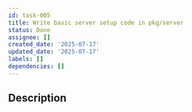 ```yaml
---
id: task-005
title: Write basic server setup code in pkg/server
status: Done
assignee: []
created_date: '2025-07-17'
updated_date: '2025-07-17'
labels: []
dependencies: []
---
```


## Description
